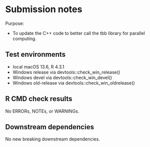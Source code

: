 # Submission notes

Purpose:

* To update the C++ code to better call the tbb library for parallel computing.

## Test environments

* local macOS 13.6, R 4.3.1
* Windows release via devtools::check_win_release()
* Windows devel via devtools::check_win_devel()
* Windows old-release via devtools::check_win_oldrelease()

## R CMD check results

No ERRORs, NOTEs, or WARNINGs.

## Downstream dependencies

No new breaking downstream dependencies.
